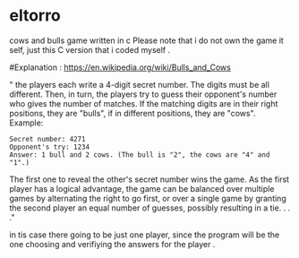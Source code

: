 # eltorro
cows and bulls game written in c
Please note that i do not own the game it self, just this C version that i coded myself .

#Explanation : https://en.wikipedia.org/wiki/Bulls_and_Cows

" the players each write a 4-digit secret number. The digits must be all different. Then, in turn, the players try to guess their opponent's number who gives the number of matches. If the matching digits are in their right positions, they are "bulls", if in different positions, they are "cows". Example:

    Secret number: 4271
    Opponent's try: 1234
    Answer: 1 bull and 2 cows. (The bull is "2", the cows are "4" and "1".)

The first one to reveal the other's secret number wins the game. As the first player has a logical advantage, the game can be balanced over multiple games by alternating the right to go first, or over a single game by granting the second player an equal number of guesses, possibly resulting in a tie. . . ."


in tis case there going to be just one player, since the program will be the one choosing and verifiying the answers for the player .

